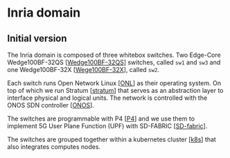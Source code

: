 # Inria domain
## Initial version

The Inria domain is composed of three whitebox switches. Two Edge-Core
Wedge100BF-32QS
[[Wedge100BF-32QS](https://www.edge-core.com/productsInfo.php?cls=1&cls2=5&cls3=181&id=770)]
switches, called `sw1` and `sw3` and one Wedge100BF-32X
[[Wege100BF-32X](https://www.edge-core.com/productsInfo.php?id=335)], called
`sw2`.

Each switch runs Open Network Linux
[[ONL](https://github.com/opencomputeproject/OpenNetworkLinux)] as their
operating system. On top of which we run Stratum
[[stratum](https://opennetworking.org/stratum/)] that serves as an abstraction
layer to interface physical and logical units. The network is controlled with
the ONOS SDN controller [[ONOS](https://opennetworking.org/onos/)].

The switches are programmable with P4 [[P4](https://opennetworking.org/p4/)] and
we use them to implement 5G User Plane Function (UPF) with SD-FABRIC
[[SD-fabric](https://opennetworking.org/sd-fabric/)].

The switches are grouped together within a kubernetes cluster
[[k8s](https://kubernetes.io)] that also integrates computes nodes.